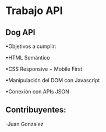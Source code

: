 # Trabajo API

##   Dog API

•Objetivos a cumplir:

  •HTML Semántico
  
  •CSS Responsive + Mobile First
  
  •Manipulación del DOM con Javascript
  
  •Conexión con APIs JSON
  
 ## Contribuyentes:
 -Juan Gonzalez
